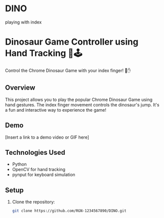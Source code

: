 # DINO
playing with index
# Dinosaur Game Controller using Hand Tracking 🦖🕹️

Control the Chrome Dinosaur Game with your index finger! 🚀✋

## Overview

This project allows you to play the popular Chrome Dinosaur Game using hand gestures. The index finger movement controls the dinosaur's jump. It's a fun and interactive way to experience the game!

## Demo

[Insert a link to a demo video or GIF here]

## Technologies Used

- Python
- OpenCV for hand tracking
- pynput for keyboard simulation

## Setup

1. Clone the repository:

   ```bash
   git clone https://github.com/RGN-1234567890/DINO.git
